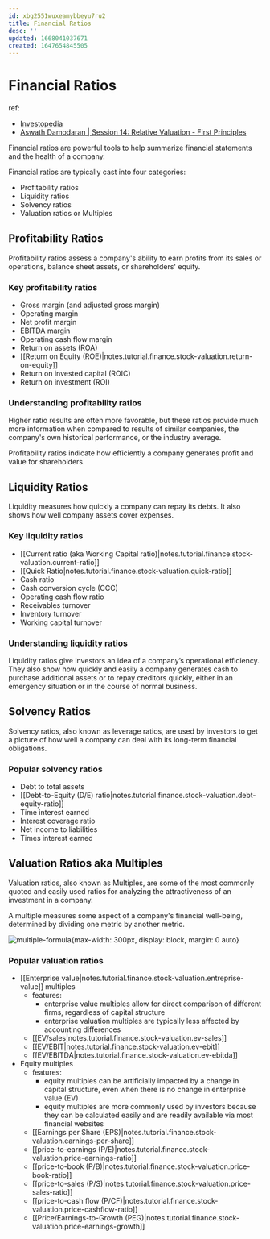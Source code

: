 ```yaml
---
id: xbg2551wuxeamybbeyu7ru2
title: Financial Ratios
desc: ''
updated: 1668041037671
created: 1647654845505
---
```

# Financial Ratios
ref: 
- [Investopedia](https://www.investopedia.com/articles/stocks/06/ratios.asp) 
- [Aswath Damodaran | Session 14: Relative Valuation - First Principles](https://www.youtube.com/watch?v=WDZwqSierZ4&list=PLUkh9m2BorqnKWu0g5ZUps_CbQ-JGtbI9&index=14)

Financial ratios are powerful tools to help summarize financial statements and the health of a company.

Financial ratios are typically cast into four categories:
- Profitability ratios
- Liquidity ratios
- Solvency ratios
- Valuation ratios or Multiples

## Profitability Ratios

Profitability ratios assess a company's ability to earn profits from its sales or operations, balance sheet assets, or shareholders' equity.

### Key profitability ratios

- Gross margin (and adjusted gross margin)
- Operating margin 
- Net profit margin
- EBITDA margin
- Operating cash flow margin
- Return on assets (ROA)
- [[Return on Equity (ROE)|notes.tutorial.finance.stock-valuation.return-on-equity]]
- Return on invested capital (ROIC)
- Return on investment (ROI)

### Understanding profitability ratios

Higher ratio results are often more favorable, but these ratios provide much more information when compared to results of similar companies, the company's own historical performance, or the industry average.

Profitability ratios indicate how efficiently a company generates profit and value for shareholders.

## Liquidity Ratios

Liquidity measures how quickly a company can repay its debts. It also shows how well company assets cover expenses.

### Key liquidity ratios

- [[Current ratio (aka Working Capital ratio)|notes.tutorial.finance.stock-valuation.current-ratio]]
- [[Quick Ratio|notes.tutorial.finance.stock-valuation.quick-ratio]]
- Cash ratio
- Cash conversion cycle (CCC)
- Operating cash flow ratio
- Receivables turnover
- Inventory turnover
- Working capital turnover

### Understanding liquidity ratios

Liquidity ratios give investors an idea of a company’s operational efficiency. They also show how quickly and easily a company generates cash to purchase additional assets or to repay creditors quickly, either in an emergency situation or in the course of normal business.

## Solvency Ratios

Solvency ratios, also known as leverage ratios, are used by investors to get a picture of how well a company can deal with its long-term financial obligations.

### Popular solvency ratios

- Debt to total assets
- [[Debt-to-Equity (D/E) ratio|notes.tutorial.finance.stock-valuation.debt-equity-ratio]]
- Time interest earned
- Interest coverage ratio
- Net income to liabilities
- Times interest earned

## Valuation Ratios aka Multiples

Valuation ratios, also known as Multiples, are some of the most commonly quoted and easily used ratios for analyzing the attractiveness of an investment in a company.

A multiple measures some aspect of a company's financial well-being, determined by dividing one metric by another metric.

![multiple-formula](https://ik.imagekit.io/casa/h7b-dendron/Screenshot_2022-03-21_225300_hVsF-sNHaV.jpg?ik-sdk-version=javascript-1.4.3&updatedAt=1647899639324){max-width: 300px, display: block, margin: 0 auto}

### Popular valuation ratios

- [[Enterprise value|notes.tutorial.finance.stock-valuation.entreprise-value]] multiples
  - features:
    - enterprise value multiples allow for direct comparison of different firms, regardless of capital structure
    - enterprise valuation multiples are typically less affected by accounting differences
  - [[EV/sales|notes.tutorial.finance.stock-valuation.ev-sales]]
  - [[EV/EBIT|notes.tutorial.finance.stock-valuation.ev-ebit]]
  - [[EV/EBITDA|notes.tutorial.finance.stock-valuation.ev-ebitda]]
- Equity multiples
  - features:
    - equity multiples can be artificially impacted by a change in capital structure, even when there is no change in enterprise value (EV)
    - equity multiples are more commonly used by investors because they can be calculated easily and are readily available via most financial websites
  - [[Earnings per Share (EPS)|notes.tutorial.finance.stock-valuation.earnings-per-share]]
  - [[price-to-earnings (P/E)|notes.tutorial.finance.stock-valuation.price-earnings-ratio]]
  - [[price-to-book (P/B)|notes.tutorial.finance.stock-valuation.price-book-ratio]]
  - [[price-to-sales (P/S)|notes.tutorial.finance.stock-valuation.price-sales-ratio]]
  - [[price-to-cash flow (P/CF)|notes.tutorial.finance.stock-valuation.price-cashflow-ratio]]
  - [[Price/Earnings-to-Growth (PEG)|notes.tutorial.finance.stock-valuation.price-earnings-growth]]
